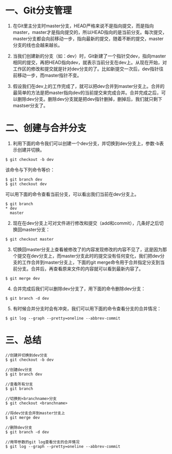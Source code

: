 # 一、Git分支管理
1. 在Git里主分支时master分支，HEAD严格来说不是指向提交，而是指向master，master才是指向提交的，所以HEAD指向的是当前分支。每次提交，master分支都会向前移动一步，指向最新的提交，随着不断的提交，master分支的线也会越来越长。

2. 当我们创建新的分支（如：dev）时，Git新建了一个指针交dev，指向master相同的提交，再把HEAD指向dev，就表示当前分支在dev上。从现在开始，对工作区的修改和提交就是针对dev分支的了。比如新提交一次后，dev指针往前移动一步，而master指针不变。

3. 假设我们在dev上的工作完成了，就可以把dev合并到master分支上。合并的最简单的方法是把master指向dev的当前提交来完成合并。合并完成之后，可以删除dev分支。删除dev分支就是把dev指针删掉，删掉后，我们就只剩下mastser分支了。

# 二、创建与合并分支
1. 利用下面的命令我们可以创建一个dev分支，并切换到dev分支上，参数-b表示创建并切换。
```
$ git checkout -b dev
```  
	
该命令与下列命令等价：
```
$ git branch dev
$ git checkout dev
```

可以用下面的命令查看当前分支，可以看出我们当前在dev分支上。
```
$ git branch
* dev
  master
```

2. 现在在dev分支上可对文件进行修改和提交（add和commit），几条好之后切换回master分支：
```
$ git checkout master
```

3. 切换回master分支上查看被修改了的内容发现修改的内容不见了，这是因为那个提交在dev分支上，而master分支此时的提交没有任何变化，我们把dev分支的工作合并到master分支上，下面的git merge命令用于合并指定分支到当前分支。合并后，再查看原来文件的内容就可以看到最新内容了。
```
$ git merge dev
```

4. 合并完成后我们可以删除dev分支了，用下面的命令删除dev分支：
```
$ git branch -d dev
```

5. 有时候合并分支时会有冲突，我们可以用下面的命令查看分支的合并情况：
```
$ git log --graph --pretty=oneline --abbrev-commit
```

# 三、总结
```
//创建并切换到dev分支
$ git checkout -b dev

//创建dev分支
$ git branch dev

//查看所有分支
$ git branch

//切换到<branchname>分支
$ git checkout <branchname>

//将dev分支合并到master分支上
$ git merge dev

//删除dev分支
$ git branch -d dev

//用带参数的git log查看分支的合并情况
$ git log --graph --pretty=oneline --abbrev-commit
```
